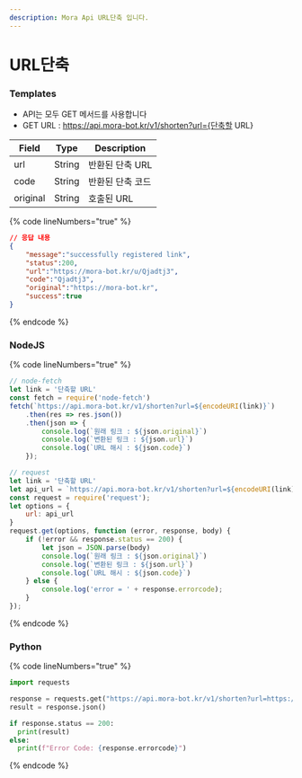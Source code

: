 ```yaml
---
description: Mora Api URL단축 입니다.
---
```


# URL단축

### Templates

* API는 모두 GET 메서드를 사용합니다
* GET URL : https://api.mora-bot.kr/v1/shorten?url={단축할 URL}

| Field    | Type   | Description |
| -------- | ------ | ----------- |
| url      | String | 반환된 단축 URL  |
| code     | String | 반환된 단축 코드   |
| original | String | 호출된 URL     |

{% code lineNumbers="true" %}
```json
// 응답 내용
{
    "message":"successfully registered link",
    "status":200,
    "url":"https://mora-bot.kr/u/Qjadtj3",
    "code":"Qjadtj3",
    "original":"https://mora-bot.kr",
    "success":true
}
```
{% endcode %}

### NodeJS

{% code lineNumbers="true" %}
```javascript
// node-fetch
let link = '단축할 URL'
const fetch = require('node-fetch')
fetch(`https://api.mora-bot.kr/v1/shorten?url=${encodeURI(link)}`)
    .then(res => res.json())
    .then(json => {
        console.log(`원래 링크 : ${json.original}`)
        console.log(`변환된 링크 : ${json.url}`)
        console.log(`URL 해시 : ${json.code}`)
    });

// request
let link = '단축할 URL'
let api_url = `https://api.mora-bot.kr/v1/shorten?url=${encodeURI(link)}`
const request = require('request');
let options = {
    url: api_url
}
request.get(options, function (error, response, body) {
    if (!error && response.status == 200) {
        let json = JSON.parse(body)
        console.log(`원래 링크 : ${json.original}`)
        console.log(`변환된 링크 : ${json.url}`)
        console.log(`URL 해시 : ${json.code}`)
    } else {
        console.log('error = ' + response.errorcode);
    }
});
```
{% endcode %}

### Python

{% code lineNumbers="true" %}
```python
import requests

response = requests.get("https://api.mora-bot.kr/v1/shorten?url=https://mora-bot.kr")
result = response.json()

if response.status == 200:
  print(result)
else:
  print(f"Error Code: {response.errorcode}")
```
{% endcode %}
